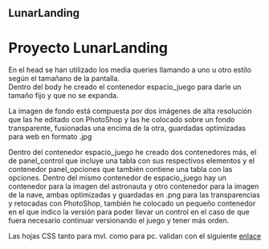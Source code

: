 ## LunarLanding  
# Proyecto LunarLanding  
En el head se han utilizado los media queries llamando a uno u otro estilo según el tamañano de la pantalla.  
Dentro del body he creado el contenedor espacio_juego para darle un tamaño fijo y que no se expanda.  

La imagen de fondo está compuesta por dos imágenes de alta resolución que las he editado con PhotoShop y las he colocado sobre un fondo transparente, fusionadas una encima de la otra, guardadas optimizadas para web en formato .jpg  

Dentro del contenedor espacio_juego he creado dos contenedores más, el de panel_control que incluye una tabla con sus respectivos elementos y el contenedor panel_opciones que también contiene una tabla con las opciones.  Dentro del mismo contenedor de espacio_juego hay un contenedor para la imagen del astronauta y otro contenedor para la imagen de la nave, ambas optimizadas y guardadas en .png para las transparencias y retocadas con PhotoShop, también he colocado un pequeño contenedor en el que indico la versión para poder llevar un control en el caso de que fuera necesario continuar versionando el juego y tener más orden.  

Las hojas CSS tanto para mvl. como para pc. validan con el siguiente [enlace](https://jigsaw.w3.org/css-validator/validator) 
